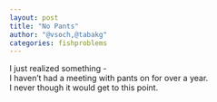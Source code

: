 ```yaml
---
layout: post
title: "No Pants"
author: "@vsoch,@tabakg"
categories: fishproblems
---
```


I just realized something - <br> 
I haven’t had a meeting with pants on for over a year.<br>
I never though it would get to this point.
